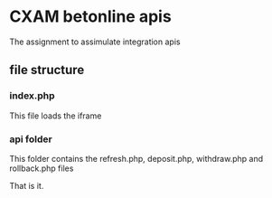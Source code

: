 # CXAM betonline apis
The assignment to assimulate integration apis
## file structure
### index.php 
This file loads the iframe
### api folder
This folder contains the refresh.php, deposit.php, withdraw.php and rollback.php files

That is it.
